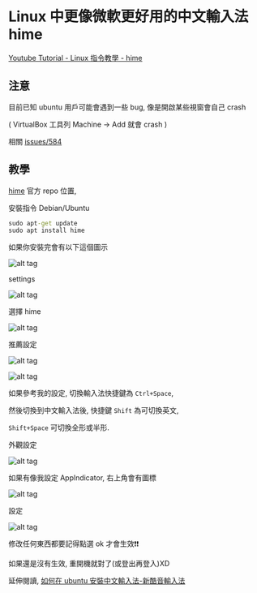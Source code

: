 # Linux 中更像微軟更好用的中文輸入法 hime

[Youtube Tutorial - Linux 指令教學 - hime](https://youtu.be/LqGwt-O8Be8)

## 注意

目前已知 ubuntu 用戶可能會遇到一些 bug, 像是開啟某些視窗會自己 crash

( VirtualBox 工具列 Machine -> Add 就會 crash )

相關 [issues/584](https://github.com/hime-ime/hime/issues/584)

## 教學

[hime](https://github.com/hime-ime/hime) 官方 repo 位置,

安裝指令 Debian/Ubuntu

```cmd
sudo apt-get update
sudo apt install hime
```

如果你安裝完會有以下這個圖示

![alt tag](https://i.imgur.com/xE883oq.png)

settings

![alt tag](https://i.imgur.com/v5TrUBq.png)

選擇 hime

![alt tag](https://i.imgur.com/2dFfR0t.png)

推薦設定

![alt tag](https://i.imgur.com/BJ8FKnj.png)

![alt tag](https://i.imgur.com/s1TzZa3.png)

如果參考我的設定, 切換輸入法快捷鍵為 `Ctrl+Space`,

然後切換到中文輸入法後, 快捷鍵 `Shift` 為可切換英文,

`Shift+Space` 可切換全形或半形.

外觀設定

![alt tag](https://i.imgur.com/SJNycxf.png)

如果有像我設定 Applndicator, 右上角會有圖標

![alt tag](https://i.imgur.com/KktkGeu.png)

設定

![alt tag](https://i.imgur.com/RtloG5v.png)

修改任何東西都要記得點選 ok 才會生效:exclamation::exclamation:

如果還是沒有生效, 重開機就對了(或登出再登入)XD

延伸閱讀, [如何在 ubuntu 安裝中文輸入法-新酷音輸入法](https://github.com/twtrubiks/linux-note/tree/master/chinese-input-methods-on-ubuntu)
